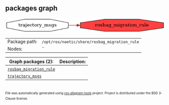 <!--
File was automatically generated using 'ros-diagram-tools' project.
Project is distributed under the BSD 3-Clause license.
-->

## packages graph

[![rosbag_migration_rule](rosbag_migration_rule.png "rosbag_migration_rule")](rosbag_migration_rule.png)

|     |     |
| --- | --- |
| Package path: | `/opt/ros/noetic/share/rosbag_migration_rule` |
| Nodes: | `` |


| Graph packages (2): | Description: |
| ------------------- | ------------ |
| [`rosbag_migration_rule`](rosbag_migration_rule.md) |  |
| [`trajectory_msgs`](trajectory_msgs.md) |  |


</br>
<font size="1">
File was automatically generated using <a href="https://github.com/anetczuk/ros-diagram-tools"><i>ros-diagram-tools</i></a> project.
Project is distributed under the BSD 3-Clause license.
</font>
